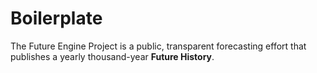 # Boilerplate

The Future Engine Project is a public, transparent forecasting effort that publishes a yearly thousand-year **Future History**.
